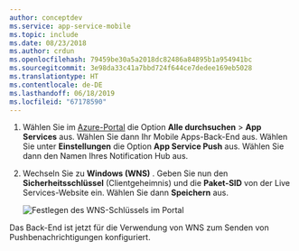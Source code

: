 ```yaml
---
author: conceptdev
ms.service: app-service-mobile
ms.topic: include
ms.date: 08/23/2018
ms.author: crdun
ms.openlocfilehash: 79459be30a5a2018dc82486a84895b1a954941bc
ms.sourcegitcommit: 3e98da33c41a7bbd724f644ce7dedee169eb5028
ms.translationtype: HT
ms.contentlocale: de-DE
ms.lasthandoff: 06/18/2019
ms.locfileid: "67178590"
---
```

1. Wählen Sie im [Azure-Portal](https://portal.azure.com/) die Option **Alle durchsuchen** > **App Services** aus. Wählen Sie dann Ihr Mobile Apps-Back-End aus. Wählen Sie unter **Einstellungen** die Option **App Service Push** aus. Wählen Sie dann den Namen Ihres Notification Hub aus.
2. Wechseln Sie zu **Windows (WNS)** . Geben Sie nun den **Sicherheitsschlüssel** (Clientgeheimnis) und die **Paket-SID** von der Live Services-Website ein. Wählen Sie dann **Speichern** aus.

    ![Festlegen des WNS-Schlüssels im Portal](./media/app-service-mobile-configure-wns/mobile-push-wns-credentials.png)

Das Back-End ist jetzt für die Verwendung von WNS zum Senden von Pushbenachrichtigungen konfiguriert.

